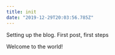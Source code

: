 ```yaml
---
title: init
date: "2019-12-29T20:03:56.785Z"
---
```


Setting up the blog. First post, first steps

Welcome to the world!
